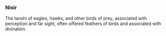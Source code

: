 ### Nisir

The tanshi of eagles, hawks, and other birds of prey, associated with perception and far sight, often offered feathers of birds and associated with divination.
